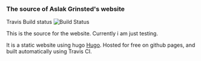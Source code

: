 
### The source of Aslak Grinsted's website

Travis Build status ![Build Status](https://travis-ci.org/grinsted/src.glaciology.net.svg?branch=master)

This is the source for the website. Currently i am just testing.


It is a static website using hugo [Hugo](https://gohugo.io/). Hosted for free on github pages, and built automatically using Travis CI. 

